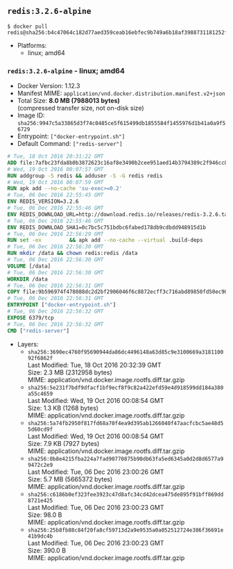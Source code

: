 ## `redis:3.2.6-alpine`

```console
$ docker pull redis@sha256:b4c47064c182d77aed359ceab16ebfec9b749a6b18af3988731181252f0f1b44
```

-	Platforms:
	-	linux; amd64

### `redis:3.2.6-alpine` - linux; amd64

-	Docker Version: 1.12.3
-	Manifest MIME: `application/vnd.docker.distribution.manifest.v2+json`
-	Total Size: **8.0 MB (7988013 bytes)**  
	(compressed transfer size, not on-disk size)
-	Image ID: `sha256:9947c5a33865d3f74c0485ce5f615499db1855584f1455976d1b41a0a9f56729`
-	Entrypoint: `["docker-entrypoint.sh"]`
-	Default Command: `["redis-server"]`

```dockerfile
# Tue, 18 Oct 2016 20:31:22 GMT
ADD file:7afbc23fda8b0b3872623c16af8e3490b2cee951aed14b3794389c2f946cc8c7 in / 
# Wed, 19 Oct 2016 00:07:57 GMT
RUN addgroup -S redis && adduser -S -G redis redis
# Wed, 19 Oct 2016 00:07:59 GMT
RUN apk add --no-cache 'su-exec>=0.2'
# Tue, 06 Dec 2016 22:55:45 GMT
ENV REDIS_VERSION=3.2.6
# Tue, 06 Dec 2016 22:55:46 GMT
ENV REDIS_DOWNLOAD_URL=http://download.redis.io/releases/redis-3.2.6.tar.gz
# Tue, 06 Dec 2016 22:55:46 GMT
ENV REDIS_DOWNLOAD_SHA1=0c7bc5c751bdbc6fabed178db9cdbdd948915d1b
# Tue, 06 Dec 2016 22:56:29 GMT
RUN set -ex 		&& apk add --no-cache --virtual .build-deps 		gcc 		linux-headers 		make 		musl-dev 		tar 		&& wget -O redis.tar.gz "$REDIS_DOWNLOAD_URL" 	&& echo "$REDIS_DOWNLOAD_SHA1 *redis.tar.gz" | sha1sum -c - 	&& mkdir -p /usr/src/redis 	&& tar -xzf redis.tar.gz -C /usr/src/redis --strip-components=1 	&& rm redis.tar.gz 		&& grep -q '^#define CONFIG_DEFAULT_PROTECTED_MODE 1$' /usr/src/redis/src/server.h 	&& sed -ri 's!^(#define CONFIG_DEFAULT_PROTECTED_MODE) 1$!\1 0!' /usr/src/redis/src/server.h 	&& grep -q '^#define CONFIG_DEFAULT_PROTECTED_MODE 0$' /usr/src/redis/src/server.h 		&& make -C /usr/src/redis 	&& make -C /usr/src/redis install 		&& rm -r /usr/src/redis 		&& apk del .build-deps
# Tue, 06 Dec 2016 22:56:30 GMT
RUN mkdir /data && chown redis:redis /data
# Tue, 06 Dec 2016 22:56:30 GMT
VOLUME [/data]
# Tue, 06 Dec 2016 22:56:30 GMT
WORKDIR /data
# Tue, 06 Dec 2016 22:56:31 GMT
COPY file:9b596974f478088dc2d2bf2906046f6c8872ecff3c716abd89850fd50ec90c47 in /usr/local/bin/ 
# Tue, 06 Dec 2016 22:56:31 GMT
ENTRYPOINT ["docker-entrypoint.sh"]
# Tue, 06 Dec 2016 22:56:32 GMT
EXPOSE 6379/tcp
# Tue, 06 Dec 2016 22:56:32 GMT
CMD ["redis-server"]
```

-	Layers:
	-	`sha256:3690ec4760f95690944da86dc4496148a63d85c9e3100669a318110092f6862f`  
		Last Modified: Tue, 18 Oct 2016 20:32:39 GMT  
		Size: 2.3 MB (2312958 bytes)  
		MIME: application/vnd.docker.image.rootfs.diff.tar.gzip
	-	`sha256:5e231f7bdf9dfacf1bf9ecf8f9c82a422efd59e4d918599dd184a380a55c4659`  
		Last Modified: Wed, 19 Oct 2016 00:08:54 GMT  
		Size: 1.3 KB (1268 bytes)  
		MIME: application/vnd.docker.image.rootfs.diff.tar.gzip
	-	`sha256:5a74fb2950f817fd68a70f4ea9d395ab1266040f47aacfcbc5ae48d55d60cd9f`  
		Last Modified: Wed, 19 Oct 2016 00:08:54 GMT  
		Size: 7.9 KB (7927 bytes)  
		MIME: application/vnd.docker.image.rootfs.diff.tar.gzip
	-	`sha256:0b8e4215fba224a7fad90770875b90db63fa5ed6345a0d2d8d6577a99472c2e9`  
		Last Modified: Tue, 06 Dec 2016 23:00:26 GMT  
		Size: 5.7 MB (5665372 bytes)  
		MIME: application/vnd.docker.image.rootfs.diff.tar.gzip
	-	`sha256:c6186b0ef323fee3923c47d8afc34cd42dcea475de895f91bff869dd8721e425`  
		Last Modified: Tue, 06 Dec 2016 23:00:23 GMT  
		Size: 98.0 B  
		MIME: application/vnd.docker.image.rootfs.diff.tar.gzip
	-	`sha256:25b8fb88c84f20fa8cf59713d2a9e9535a0a052512724e386f36691e41b9dc4b`  
		Last Modified: Tue, 06 Dec 2016 23:00:23 GMT  
		Size: 390.0 B  
		MIME: application/vnd.docker.image.rootfs.diff.tar.gzip
